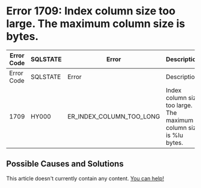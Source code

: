 
# Error 1709: Index column size too large. The maximum column size is bytes.


| Error Code | SQLSTATE | Error | Description |
| --- | --- | --- | --- |
| Error Code | SQLSTATE | Error | Description |
| 1709 | HY000 | ER_INDEX_COLUMN_TOO_LONG | Index column size too large. The maximum column size is %lu bytes. |




## Possible Causes and Solutions


This article doesn't currently contain any content. [You can help!](/kb/en/writing-and-editing-knowledge-base-articles/)

